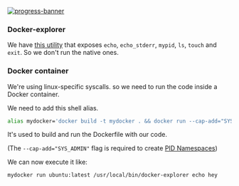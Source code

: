 [![progress-banner](https://backend.codecrafters.io/progress/docker/07826762-dbf8-4c12-9881-92598674cd72)](https://app.codecrafters.io/users/codecrafters-bot?r=2qF)

### Docker-explorer

We have [this utility](https://github.com/codecrafters-io/docker-explorer/blob/master/main.go) that exposes
`echo`, `echo_stderr`, `mypid`, `ls`, `touch` and `exit`. So we don't run the native ones.

### Docker container

We're using linux-specific syscalls. so we need to run the code inside a Docker container.

We need to add this shell alias.

```sh
alias mydocker='docker build -t mydocker . && docker run --cap-add="SYS_ADMIN" mydocker'
```
It's used to build and run the Dockerfile with our code.

(The `--cap-add="SYS_ADMIN"` flag is required to create
[PID Namespaces](https://man7.org/linux/man-pages/man7/pid_namespaces.7.html))

We can now execute it like:

```sh
mydocker run ubuntu:latest /usr/local/bin/docker-explorer echo hey
```
